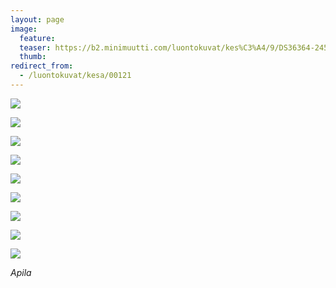 ```yaml
---
layout: page
image:
  feature:
  teaser: https://b2.minimuutti.com/luontokuvat/kes%C3%A4/9/DS36364-245px.jpg
  thumb:
redirect_from:
  - /luontokuvat/kesa/00121
---
```


![](https://b2.minimuutti.com/luontokuvat/kes%C3%A4/9/DS36356-800px.jpg)

![](https://b2.minimuutti.com/luontokuvat/kes%C3%A4/9/DS36360-800px.jpg)

![](https://b2.minimuutti.com/luontokuvat/kes%C3%A4/9/DS36364-800px.jpg)

![](https://b2.minimuutti.com/luontokuvat/kes%C3%A4/9/DS36365-800px.jpg)

![](https://b2.minimuutti.com/luontokuvat/kes%C3%A4/9/DS36333-800px.jpg)

![](https://b2.minimuutti.com/luontokuvat/kes%C3%A4/9/DS36339-800px.jpg)

![](https://b2.minimuutti.com/luontokuvat/kes%C3%A4/9/DS36337-800px.jpg)

![](https://b2.minimuutti.com/luontokuvat/kes%C3%A4/9/DS36343-800px.jpg)

![](https://b2.minimuutti.com/luontokuvat/kes%C3%A4/9/DS36346-800px.jpg)

*Apila*
